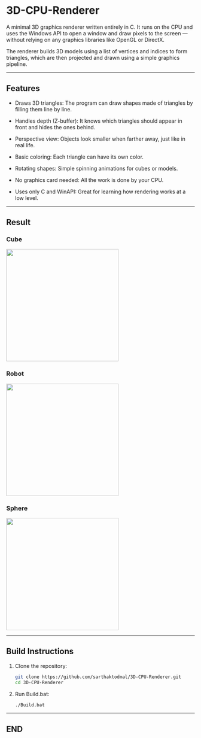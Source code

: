 # 3D-CPU-Renderer

A minimal 3D graphics renderer written entirely in C. It runs on the CPU and uses the Windows API to open a window and draw pixels to the screen — without relying on any graphics libraries like OpenGL or DirectX.

The renderer builds 3D models using a list of vertices and indices to form triangles, which are then projected and drawn using a simple graphics pipeline.

---

## Features

- Draws 3D triangles: The program can draw shapes made of triangles by filling them line by line.

- Handles depth (Z-buffer): It knows which triangles should appear in front and hides the ones behind.

- Perspective view: Objects look smaller when farther away, just like in real life.

- Basic coloring: Each triangle can have its own color.

- Rotating shapes: Simple spinning animations for cubes or models.

- No graphics card needed: All the work is done by your CPU.

- Uses only C and WinAPI: Great for learning how rendering works at a low level.

---

## Result

### Cube  
<img src="media/Engine_3.gif" width="300"/>

### Robot  
<img src="media/Engine_2.gif" width="300"/>

### Sphere  
<img src="media/Engine.gif" width="300"/>

---

## Build Instructions

1. Clone the repository:
   ```bash
   git clone https://github.com/sarthaktodmal/3D-CPU-Renderer.git
   cd 3D-CPU-Renderer
2. Run Build.bat:
   ```bash
   ./Build.bat

---

## END